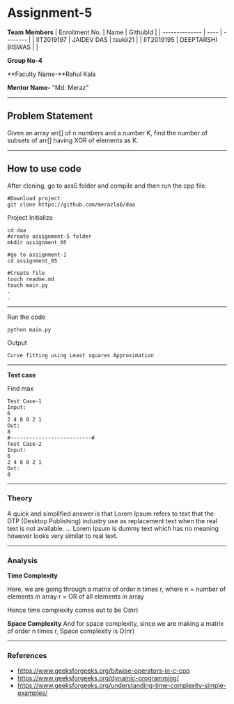 # Assignment-5

**Team Members**
|   Enrollment No.  |   Name   | GithubId |
|   --------------  |   ----   | -------- |
|    IIT2019197  |   JAIDEV DAS | tsukii21 |
|    IIT2019195  |   DEEPTARSHI BISWAS |  | 

**Group No-4**

**Faculty Name-**Rahul Kala

**Mentor Name-** "Md. Meraz"

---
## Problem Statement
Given an array arr[] of n numbers and a number K, find the number of subsets of arr[] having XOR of elements as K.

---
## How to use code
After cloning, go to ass5 folder and compile and then run the cpp file.
```
#Download project
git clone https://github.com/merazlab/daa 
```
Project Initialize 
```
cd daa
#create assignment-5 folder
mkdir assignment_05

#go to assignment-1
cd assignment_05

#Create file
touch readme.md
touch main.py
.
.
```
---

Run the code
```
python main.py
```
Output
```
Curve fitting using Least squares Approximation
```
---

**Test case**

Find max
```
Test Case-1
Input:
6
2 4 8 0 2 1
Out:
8
#--------------------------#
Test Case-2
Input:
6
2 4 8 0 2 1
Out:
8
```

---

### Theory
A quick and simplified answer is that Lorem Ipsum refers to text that the DTP (Desktop Publishing) industry use as replacement text when the real text is not available. ... Lorem Ipsum is dummy text which has no meaning however looks very similar to real text.

---

### Analysis

**Time Complexity**

Here, we are going through a matrix of order n times r, where
	n = number of elements in array
r = OR of all elements in array 

Hence time complexity comes out to be O(nr)

**Space Complexity**
And for space complexity, since we are making a matrix of order n times r,
Space complexity is O(nr)


---

### References

- https://www.geeksforgeeks.org/bitwise-operators-in-c-cpp
- https://www.geeksforgeeks.org/dynamic-programming/
- https://www.geeksforgeeks.org/understanding-time-complexity-simple-examples/
